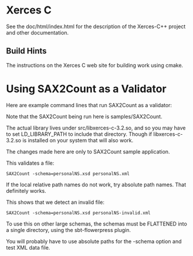 # Xerces C

See the doc/html/index.html for the description of the Xerces-C++
project and other documentation.

## Build Hints

The instructions on the Xerces C web site for building work using cmake. 

# Using SAX2Count as a Validator

Here are example command lines that run SAX2Count as a validator:

Note that the SAX2Count being run here is samples/SAX2Count.

The actual library lives under src/libxerces-c-3.2.so, and so you may have to set 
LD_LIBRARY_PATH to include that directory. Though if libxerces-c-3.2.so is installed 
on your system that will also work. 

The changes made here are only to SAX2Count sample application. 

This validates a file:

    SAX2Count -schema=personalNS.xsd personalNS.xml

If the local relative path names do not work, try absolute path names. That definitely works. 

This shows that we detect an invalid file:

    SAX2Count -schema=personalNS.xsd personalNS-invalid.xml

To use this on other large schemas, the schemas must be FLATTENED into a single 
directory, using the sbt-flowerpress plugin. 

You will probably have to use absolute paths for the -schema option and test XML 
data file.



